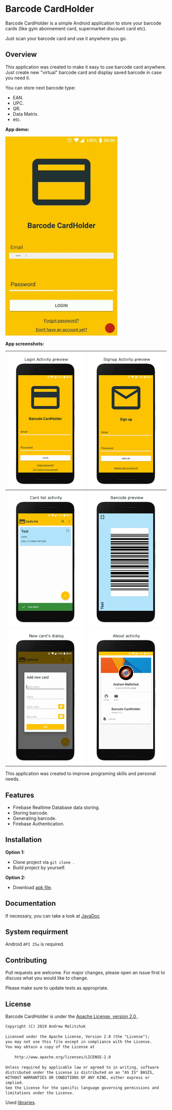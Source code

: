 # Barcode CardHolder

Barcode CardHolder is a simple Android application to store your barcode cards (like gym abonnement card, supermarket discount card etc).

Just scan your barcode card and use it anywhere you go.

## Overview

This application was created to make it easy to use barcode card anywhere. Just create new "virtual" barcode card and display saved barcode in case you need it.

You can store next barcode type:

* EAN.
* UPC.
* QR.
* Data Matrix.
* etc.

**App demo:**

![](https://github.com/AndrewMalitchuk/Barcode-CardHolder/blob/master/screenshots/demo.gif)

**App screenshots:**

| ![](https://github.com/AndrewMalitchuk/Barcode-CardHolder/blob/master/screenshots/Nexus%206P-Screenshot1.png) | ![](https://github.com/AndrewMalitchuk/Barcode-CardHolder/blob/master/screenshots/Nexus%206P-Screenshot2.png) |
| ------------------------------------------------------------ | ------------------------------------------------------------ |
| ![](https://github.com/AndrewMalitchuk/Barcode-CardHolder/blob/master/screenshots/Nexus%206P-Screenshot3.png) | ![](https://github.com/AndrewMalitchuk/Barcode-CardHolder/blob/master/screenshots/Nexus%206P-Screenshot4.png) |
| ![](https://github.com/AndrewMalitchuk/Barcode-CardHolder/blob/master/screenshots/Nexus%206P-Screenshot5.png) | ![](https://github.com/AndrewMalitchuk/Barcode-CardHolder/blob/master/screenshots/Nexus%206P-Screenshot6.png) |

This application was created to improve programing skills and personal needs.

## Features

* Firebase Realtime Database data storing.
* Storing barcode.
* Generating barcode.
* Firebase Authentication.

## Installation

**Option 1:**

* Clone project via `git clone `.
* Build project by yourself.

**Option 2:**

* Download [apk file](https://github.com/AndrewMalitchuk/Barcode-CardHolder/blob/master/Barcode%20CardHolder.apk).

## Documentation ##

If necessary, you can take a look at [JavaDoc](https://andrewmalitchuk.github.io/Barcode-CardHolder/)

## System requirment

Android `API 25≤` is required.


## Contributing

Pull requests are welcome. For major changes, please open an issue first to discuss what you would like to change.

Please make sure to update tests as appropriate.

## License

Barcode CardHolder is under the [Apache License, version 2.0 ](https://github.com/AndrewMalitchuk/Barcode-CardHolder/blob/master/LICENSE).

	Copyright (C) 2019 Andrew Malitchuk
	
	Licensed under the Apache License, Version 2.0 (the "License");
	you may not use this file except in compliance with the License.
	You may obtain a copy of the License at
	
	    http://www.apache.org/licenses/LICENSE-2.0
	
	Unless required by applicable law or agreed to in writing, software
	distributed under the License is distributed on an "AS IS" BASIS,
	WITHOUT WARRANTIES OR CONDITIONS OF ANY KIND, either express or implied.
	See the License for the specific language governing permissions and
	limitations under the License.

Used [libraries](https://github.com/AndrewMalitchuk/Barcode-CardHolder/blob/master/NOTICE.txt).

